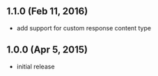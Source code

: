 ## 1.1.0 (Feb 11, 2016)

  * add support for custom response content type

## 1.0.0 (Apr 5, 2015)

  * initial release